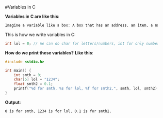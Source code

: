 #Variables in C

**Variables in C are like this:**
```txt
Imagine a variable like a box: A box that has an address, an item, a name.
```
This is how we write variables in C:
```C
int lol = 0; // We can do char for letters/numbers, int for only numbers, and float for decimals
```
**How do we print these variables?**
**Like this:**
```C
#include <stdio.h>

int main() {
    int smth = 0;
    char[5] lol = "1234";
    float smth2 = 0.1;
    printf("%d for smth, %s for lol, %f for smth2.", smth, lol, smth2); // %d is for int, %s is for char, %f is for float.
}
```
**Output:**
```
0 is for smth, 1234 is for lol, 0.1 is for smth2.
```
